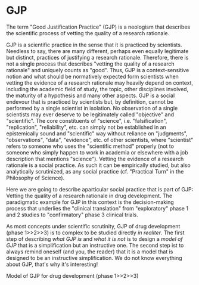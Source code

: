 # GJP
The term "Good Justification Practice" (GJP) is a neologism that describes the scientific process of vetting the quality of a research rationale. 

GJP is a scientific practice in the sense that it is practiced by scientists. Needless to say, there are many different, perhaps even equally legitimate but distinct, practices of justifying a research rationale. Therefore, there is not a single process that describes "vetting the quality of a research rationale" and uniquely counts as "good". Thus, GJP is a context-sensitive notion and what should be normatively expected form scientists when vetting the evidence of a research rationale may heavily depend on context, including the academic field of study, the topic, other disciplines involved, the maturity of a hypothesis and many other aspects. GJP is a social endevour that is practiced by scientists but, by definition, cannot be performed by a single scientist in isolation. No  observation of a single scientists may ever deserve to be legitimately called "objective" and "scientific". The core constituents of "science", i.e. "falsification", "replication", "reliability", etc. can simply not be established in an epistemically sound and "scientific" way without reliance on "judgments", "observations", "data", "evidence", etc. of other scientists, where "scientist" refers to someone who uses the "scientific method" properly (not to someone who simply happen to work in academia or elsewhere with a job description that  mentions "science").  Vetting the evidence of a research rationale is a social practice. As such it can be empirically studied, but also analytically scrutinized, as any social practice (cf. "Practical Turn" in the Philosophy of Science). 

Here we are going to describe aparticular social practice that is part of GJP: Vetting the quality of a research rationale in drug development. The paradigmatic example for GJP in this context is the decision-making process that underlies the "clinical translation" from "exploratory" phase 1 and 2 studies to "confirmatory" phase 3 clinical trials.

As most concepts under scientific scrutinity, GJP of drug development (phase 1>>2>>3) is to complex to be studied directly *in realiter*. The first step of describing *what GJP is* and *what it is not* is to design a *model of GJP* that is a simplification but an instructive one. The second step ist to always remind oneself (and you, the reader) that it is a model that is designed to be an instructive simplification. We do not know everything about GJP, that's why it's interesting!

Model of GJP for drug development (phase 1>>2>>3) 
